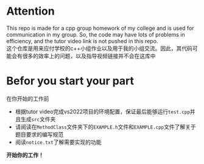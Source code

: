 # Attention
 This repo is made for a cpp group homework of my college and is used for communication in my group. So, the code may have lots of problems in efficiency, and the tutor video link is not pushed in this repo.  
 这个仓库是用来应付学校的c++小组作业以及用于我的小组交流。因此，其代码可能会有很多的效率上的问题，以及指导视频链接并不会在这库中
# Befor you start your part
  在你开始的工作前
  - 根据tutor video完成vs2022项目的环境配置，保证最后能够运行`test.cpp`并且生成`src`文件夹
  - 请阅读在`MethodClass`文件夹下的`EXAMPLE.h`文件和`EXAMPLE.cpp`文件了解关于题目要求的编写规范
  - 阅读`notice.txt`了解需要实现的功能

  **开始你的工作！**
